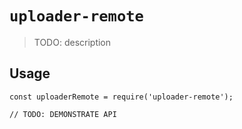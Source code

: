 # `uploader-remote`

> TODO: description

## Usage

```
const uploaderRemote = require('uploader-remote');

// TODO: DEMONSTRATE API
```
